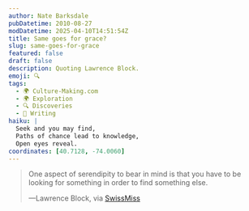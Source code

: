 ```yaml
---
author: Nate Barksdale
pubDatetime: 2010-08-27
modDatetime: 2025-04-10T14:51:54Z
title: Same goes for grace?
slug: same-goes-for-grace
featured: false
draft: false
description: Quoting Lawrence Block.
emoji: 🔍
tags:
  - 🌍 Culture-Making.com
  - 🌍 Exploration
  - 🔍 Discoveries
  - 📝 Writing
haiku: |
  Seek and you may find,  
  Paths of chance lead to knowledge,  
  Open eyes reveal.
coordinates: [40.7128, -74.0060]
---
```


> One aspect of serendipity to bear in mind is that you have to be looking for something in order to find something else.
>
> —Lawrence Block, via [SwissMiss](http://web.archive.org/web/20241102213542/https://www.swiss-miss.com/2010/08/the-accidental-news-explorer.html)
